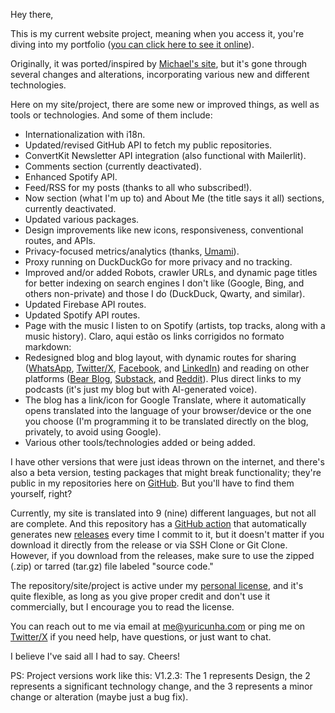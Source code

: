 Hey there,

This is my current website project, meaning when you access it, you're diving into my portfolio ([you can click here to see it online](https://yuricunha.com/)).

Originally, it was ported/inspired by [Michael's site](https://github.com/mah51), but it's gone through several changes and alterations, incorporating various new and different technologies.

Here on my site/project, there are some new or improved things, as well as tools or technologies. And some of them include:

- Internationalization with i18n.
- Updated/revised GitHub API to fetch my public repositories.
- ConvertKit Newsletter API integration (also functional with Mailerlit).
- Comments section (currently deactivated).
- Enhanced Spotify API.
- Feed/RSS for my posts (thanks to all who subscribed!).
- Now section (what I'm up to) and About Me (the title says it all) sections, currently deactivated.
- Updated various packages.
- Design improvements like new icons, responsiveness, conventional routes, and APIs.
- Privacy-focused metrics/analytics (thanks, [Umami](https://github.com/umami-software/umami)).
- Proxy running on DuckDuckGo for more privacy and no tracking.
- Improved and/or added Robots, crawler URLs, and dynamic page titles for better indexing on search engines I don't like (Google, Bing, and others non-private) and those I do (DuckDuck, Qwarty, and similar).
- Updated Firebase API routes.
- Updated Spotify API routes.
- Page with the music I listen to on Spotify (artists, top tracks, along with a music history).
Claro, aqui estão os links corrigidos no formato markdown:
- Redesigned blog and blog layout, with dynamic routes for sharing ([WhatsApp](https://api.whatsapp.com/), [Twitter/X](https://x.com/), [Facebook](https://www.facebook.com/), and [LinkedIn](https://www.linkedin.com/)) and reading on other platforms ([Bear Blog](https://bearblog.dev/), [Substack](https://substack.com/), and [Reddit](https://www.reddit.com/)). Plus direct links to my podcasts (it's just my blog but with AI-generated voice).
- The blog has a link/icon for Google Translate, where it automatically opens translated into the language of your browser/device or the one you choose (I'm programming it to be translated directly on the blog, privately, to avoid using Google).
- Various other tools/technologies added or being added.

I have other versions that were just ideas thrown on the internet, and there's also a beta version, testing packages that might break functionality; they're public in my repositories here on [GitHub](https://github.com/isyuricunha?tab=repositories). But you'll have to find them yourself, right?

Currently, my site is translated into 9 (nine) different languages, but not all are complete. And this repository has a [GitHub action](https://github.com/isyuricunha/website/tree/main/.github/workflows) that automatically generates new [releases](https://github.com/isyuricunha/website/releases) every time I commit to it, but it doesn't matter if you download it directly from the release or via SSH Clone or Git Clone. However, if you download from the releases, make sure to use the zipped (.zip) or tarred (tar.gz) file labeled "source code."

The repository/site/project is active under my [personal license](https://github.com/isyuricunha/website/blob/main/license.md), and it's quite flexible, as long as you give proper credit and don't use it commercially, but I encourage you to read the license.

You can reach out to me via email at [me@yuricunha.com](mailto:me@yuricunha.com) or ping me on [Twitter/X](x.com/isyuricunha) if you need help, have questions, or just want to chat.

I believe I've said all I had to say. Cheers!

PS: Project versions work like this: V1.2.3: The 1 represents Design, the 2 represents a significant technology change, and the 3 represents a minor change or alteration (maybe just a bug fix).
